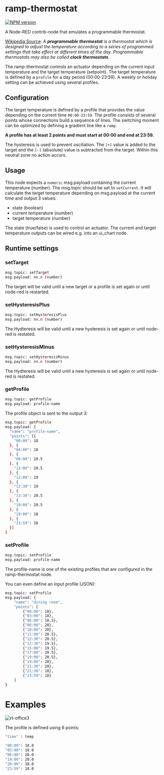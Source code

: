 # ramp-thermostat

[![NPM version][npm-image]][npm-url]

[npm-image]: http://img.shields.io/npm/v/node-red-contrib-ramp-thermostat.svg
[npm-url]: https://npmjs.org/package/node-red-contrib-ramp-thermostat

A Node-RED contrib-node that emulates a programmable thermostat.

[Wikipedia Source](https://en.wikipedia.org/wiki/Programmable_thermostat): *A **programmable thermostat** is a thermostat which is designed to adjust the temperature according to a series of programmed settings that take effect at different times of the day. Programmable thermostats may also be called **clock thermostats**.*

The ramp-thermostat controls an actuator depending on the current input temperature and the target temperature (setpoint).
The target temperature is defined by a `profile` for a day period (00:00-23:59). A weekly or holiday setting can be achieved using several profiles.

## Configuration

The target temperature is defined by a profile that provides the value depending on the current time `00:00-23:59`. The profile consists of several points whose connections build a sequence of lines. The switching moment can be optimized by defining a gradient line like a `ramp`.

**A profile has at least 2 points and must start at 00:00 and end at 23:59.**

The hysteresis is used to prevent osciliation. The `[+]` value is added to the target and the `[-]` (absolute) value is subtracted from the target. Within this neutral zone no action accurs.

## Usage

This node expects a `numeric` msg.payload containing the current temperature (number). The msg.topic should be set to `setCurrent`. It will calculate the target temperature depending on msg.payload at the current time and output 3 values:

* state (boolean)
* current temperature (number)
* target temperature (number)

The state (true/false) is used to control an actuator. The current and target temperature outputs can be wired e.g. into an ui_chart node.

## Runtime settings

### setTarget

```sh
msg.topic: setTarget
msg.payload: nn.n (number)
```
The target will be valid until a new target or a profile is set again or until node-red is restarted.

### setHysteresisPlus

```sh
msg.topic: setHysteresisPlus
msg.payload: nn.n (number)
```
The Hydteresis will be valid until a new hysteresis is set again or until node-red is restated.

### setHysteresisMinus

```sh
msg.topic: setHysteresisMinus
msg.payload: nn.n (number)
```
The Hydteresis will be valid until a new hysteresis is set again or until node-red is restated.

### getProfile

```sh
msg.topic: getProfile
msg.payload: profile-name
```

The profile object is sent to the output 3:

```sh
msg.topic: getProfile
msg.payload: {
  "name": "profile-name",
  "points": [{
    "00:00": 18
  }, {
    "04:00": 18
  }, {
    "08:00": 20.5
  }, {
    "12:00": 20.5
  }, {
    "12:00": 19
  }, {
    "12:30": 19
  }, {
    "13:30": 20.5
  }, {
    "19:00": 20.5
  }, {
    "19:00": 18
  }, {
    "23:59": 18
  }]
}
``` 

### setProfile

```sh
msg.topic: setProfile
msg.payload: profile-name
```

The profile-name is one of the existing profiles that are configured in the ramp-thermostat node.

You can even define an input profile (JSON):

```sh
msg.topic: setProfile
msg.payload: {
    "name": "dining room",
    "points": [
        {"00:00": 18},
        {"03:00": 18},
        {"06:00": 18.5},
        {"08:00": 20},
        {"10:00": 20},
        {"11:00": 20.5},
        {"12:30": 20.5},
        {"12:30": 19.5},
        {"15:00": 19.5},
        {"17:00": 20.5},
        {"19:00": 20.5},
        {"19:00": 20},
        {"21:30": 20},
        {"21:30": 18},
        {"23:59": 18}
    ]
}
```

# Examples

![rt-office3](https://user-images.githubusercontent.com/5056710/48859523-8c681280-edbe-11e8-93f9-54dd0fb9524c.png)

The profile is defined using 6 points:

```sh
"time" : temp

"00:00": 18.0
"03:00": 18.0
"06:00": 20.0
"19:00": 20.0
"20:00": 18.0
"23:59": 18.0
```
